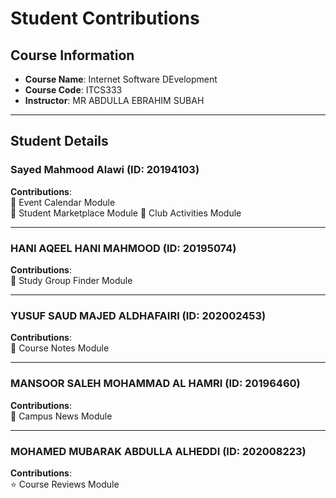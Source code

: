 # Student Contributions

## Course Information
- **Course Name**: Internet Software DEvelopment  
- **Course Code**: ITCS333  
- **Instructor**: MR ABDULLA EBRAHIM SUBAH  

---

## Student Details

### Sayed Mahmood Alawi (ID: 20194103)
**Contributions**:  
📅 Event Calendar Module  
🛒 Student Marketplace Module
🏃 Club Activities Module

---

### HANI AQEEL HANI MAHMOOD (ID: 20195074)  
**Contributions**:  
🤝 Study Group Finder Module

---

### YUSUF SAUD MAJED ALDHAFAIRI (ID: 202002453)  
**Contributions**:  
📘 Course Notes Module

---

### MANSOOR SALEH MOHAMMAD AL HAMRI (ID: 20196460)  
**Contributions**:  
📰 Campus News Module

---

### MOHAMED MUBARAK ABDULLA ALHEDDI (ID: 202008223)  
**Contributions**:  
⭐ Course Reviews Module


